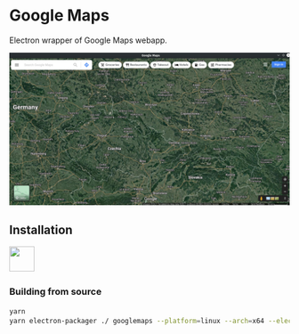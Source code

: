 <h1>Google Maps</h1>
<p>Electron wrapper of Google Maps webapp.</p>
<img src=https://github.com/vikdevelop/googlemaps/blob/main/screenshots/googlemaps-flatpak.png>

<h2>Installation</h2>
<a href="https://github.com/vikdevelop/googlemaps/releases/download/1.arch/googlemaps-1.arch-1-any.pkg.tar.zst"><img src=https://upload.wikimedia.org/wikipedia/commons/thumb/a/a5/Archlinux-icon-crystal-64.svg/1200px-Archlinux-icon-crystal-64.svg.png width=45 height=45></a>
<h3>Building from source</h3>

```bash
yarn
yarn electron-packager ./ googlemaps --platform=linux --arch=x64 --electron-version=15.4.1 --out=googlemaps/
```
